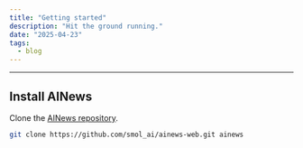 ```yaml
---
title: "Getting started"
description: "Hit the ground running."
date: "2025-04-23"
tags:
  - blog
---
```


---

## Install AINews

Clone the [AINews repository](https://github.com/smol_ai/ainews-web.git).

```sh
git clone https://github.com/smol_ai/ainews-web.git ainews
```